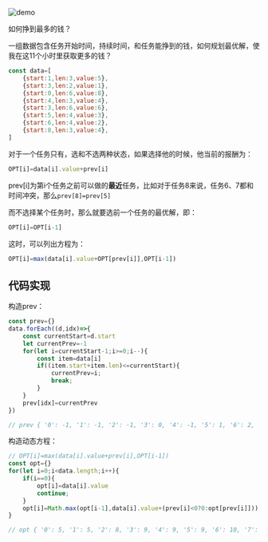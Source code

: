 <!--
 * @Description: 入门类
 * @Author: mytac
 * @Date: 2020-07-13 07:46:08
--> 
![demo](https://wx2.sinaimg.cn/mw690/6f8e0013ly1ggp0ct5dbwj20ed096glv.jpg)

如何挣到最多的钱？

一组数据包含任务开始时间，持续时间，和任务能挣到的钱，如何规划最优解，使我在这11个小时里获取更多的钱？
```js
const data=[
    {start:1,len:3,value:5},
    {start:3,len:2,value:1},
    {start:0,len:6,value:8},
    {start:4,len:3,value:4},
    {start:3,len:6,value:6},
    {start:5,len:4,value:3},
    {start:6,len:4,value:2},
    {start:8,len:3,value:4},
]
```
对于一个任务只有，选和不选两种状态，如果选择他的时候，他当前的报酬为：
```js
OPT[i]=data[i].value+prev[i]
```
prev[i]为第i个任务之前可以做的**最近**任务，比如对于任务8来说，任务6、7都和时间冲突，那么`prev[8]=prev[5]`

而不选择某个任务时，那么就要选前一个任务的最优解，即：
```js
OPT[i]=OPT[i-1]
```
这时，可以列出方程为：
```js
OPT[i]=max(data[i].value+OPT[prev[i]],OPT[i-1])
```
## 代码实现
构造prev：
```js
const prev={}
data.forEach((d,idx)=>{
    const currentStart=d.start
    let currentPrev=-1
    for(let i=currentStart-1;i>=0;i--){
        const item=data[i]
        if((item.start+item.len)<=currentStart){
            currentPrev=i;
            break;
        }
    }
    prev[idx]=currentPrev
})

// prev { '0': -1, '1': -1, '2': -1, '3': 0, '4': -1, '5': 1, '6': 2, '7': 3 }
```
构造动态方程：
```js
// OPT[i]=max(data[i].value+prev[i],OPT[i-1])
const opt={}
for(let i=0;i<data.length;i++){
    if(i==0){
        opt[i]=data[i].value
        continue;
    }
    opt[i]=Math.max(opt[i-1],data[i].value+(prev[i]<0?0:opt[prev[i]]))
}

// opt { '0': 5, '1': 5, '2': 8, '3': 9, '4': 9, '5': 9, '6': 10, '7': 13 }
```
